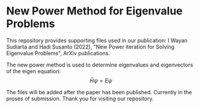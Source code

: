 # New Power Method for Eigenvalue Problems

This repository provides supporting files used in our publication: I Wayan Sudiarta and Hadi Susanto (2022), "New Power iteration for Solving Eigenvalue Problems", ArXiv publications.

The new power method is used to determine eigenvalues and eigenvectors of the eigen equation:
$$ \hat{H} \psi = E \psi $$

The files will be added after the paper has been published. Currently in the proses of submission. Thank you for visiting our repository.
